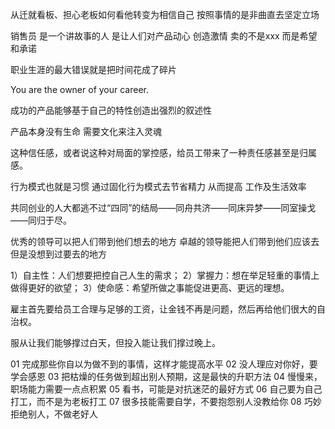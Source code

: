 
从迁就看板、担心老板如何看他转变为相信自己 按照事情的是非曲直去坚定立场  

销售员 是一个讲故事的人  是让人们对产品动心 创造激情 卖的不是xxx  而是希望和承诺

职业生涯的最大错误就是把时间花成了碎片

You are the owner of your career.

成功的产品能够基于自己的特性创造出强烈的叙述性

产品本身没有生命 需要文化来注入灵魂

这种信任感，或者说这种对局面的掌控感，给员工带来了一种责任感甚至是归属感。

行为模式也就是习惯  通过固化行为模式去节省精力  从而提高 工作及生活效率

共同创业的人大都逃不过“四同”的结局——同舟共济——同床异梦——同室操戈——同归于尽。

优秀的领导可以把人们带到他们想去的地方  卓越的领导能把人们带到他们应该去 但是没想到过要去的地方


1）自主性：人们想要把控自己人生的需求；
2）掌握力：想在举足轻重的事情上做得更好的欲望；
3）使命感：希望所做之事能促进更高、更远的理想。

雇主首先要给员工合理与足够的工资，让金钱不再是问题，然后再给他们很大的自治权。

服从让我们能够撑过白天，但投入能让我们撑过晚上。

01 完成那些你自以为做不到的事情，这样才能提高水平
02 没人理应对你好，要学会感恩
03 把枯燥的任务做到超出别人预期，这是最快的升职方法
04 慢慢来，职场能力需要一点点积累
05 看书，可能是对抗迷茫的最好方式
06 自己要为自己打工，而不是为老板打工
07 很多技能需要自学，不要抱怨别人没教给你
08 巧妙拒绝别人，不做老好人